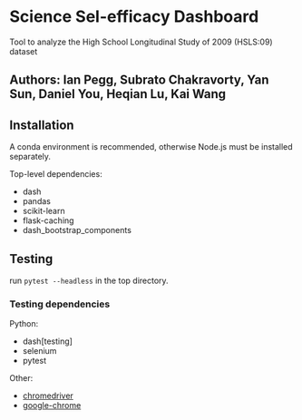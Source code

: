 # Science Sel-efficacy Dashboard
Tool to analyze the High School Longitudinal Study of 2009 (HSLS:09) dataset
## Authors: Ian Pegg, Subrato Chakravorty, Yan Sun, Daniel You, Heqian Lu, Kai Wang

## Installation

A conda environment is recommended, otherwise Node.js must be installed separately.

Top-level dependencies:
- dash
- pandas
- scikit-learn
- flask-caching
- dash_bootstrap_components

## Testing

run `pytest --headless` in the top directory.

### Testing dependencies 

Python:
- dash[testing]
- selenium
- pytest

Other:
- [chromedriver](http://chromedriver.chromium.org/getting-started)
- [google-chrome](https://www.google.com/chrome/)
